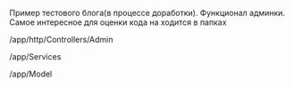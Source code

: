 Пример тестового блога(в процессе доработки). Функционал админки.
Самое интересное для оценки кода на ходится в папках

/app/http/Controllers/Admin

/app/Services

/app/Model

